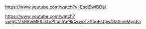 https://www.youtube.com/watch?v=Esdj9wlBOaI

https://www.youtube.com/watch?v=IgCfZkR8wME&list=PLo5lAe9kQrwpTzAbpFsCjwDb0ImeMypEa
